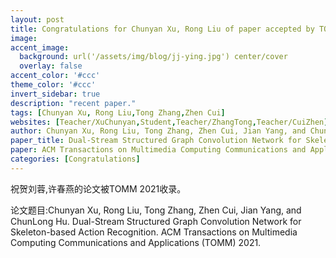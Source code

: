 ```yaml
---
layout: post
title: Congratulations for Chunyan Xu, Rong Liu of paper accepted by TOMM 21!
image:
accent_image:
  background: url('/assets/img/blog/jj-ying.jpg') center/cover
  overlay: false
accent_color: '#ccc'
theme_color: '#ccc'
invert_sidebar: true
description: "recent paper."
tags: [Chunyan Xu, Rong Liu,Tong Zhang,Zhen Cui]
websites: [Teacher/XuChunyan,Student,Teacher/ZhangTong,Teacher/CuiZhen]
author: Chunyan Xu, Rong Liu, Tong Zhang, Zhen Cui, Jian Yang, and ChunLong Hu.
paper_title: Dual-Stream Structured Graph Convolution Network for Skeleton-based Action Recognition.
paper: ACM Transactions on Multimedia Computing Communications and Applications (TOMM) 2021.
categories: [Congratulations]
---
```


祝贺刘蓉,许春燕的论文被TOMM 2021收录。

论文题目:Chunyan Xu, Rong Liu, Tong Zhang, Zhen Cui, Jian Yang, and ChunLong Hu. Dual-Stream Structured Graph Convolution Network for Skeleton-based Action Recognition. ACM Transactions on Multimedia Computing Communications and Applications (TOMM) 2021.
